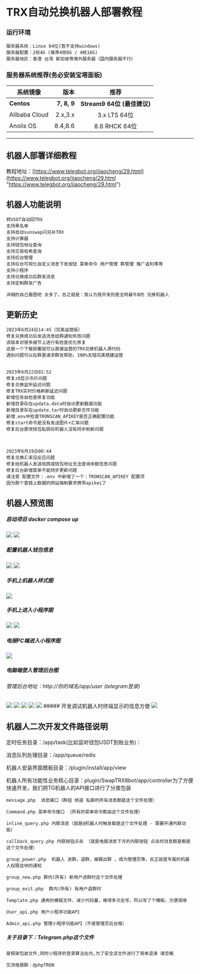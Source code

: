 # TRX自动兑换机器人部署教程
### 运行环境
	服务器系统：Linux 64位(暂不支持windows)
	服务器配置：2核4G (推荐4核8G / 4核16G)
	服务器地区：香港 台湾 新加坡等境外服务器（国内服务器不行） 
### 服务器系统推荐(务必安装宝塔面板)

| 系统镜像        | 版本   |  推荐  |
| --------   | -----:  | :----:  |
| **Centos**      | **7, 8, 9**   |   **Stream9 64位 (最佳建议)**     |
| Alibaba Cloud        |   2.x,3.x   |   3.x LTS 64位   |
| Anolis OS        |    8.4,8.6    |  8.6 RHCK 64位  |


------------ 

## 机器人部署详细教程
教程地址：[https://www.telegbot.org/jiaocheng/29.html](https://www.telegbot.org/jiaocheng/29.html "https://www.telegbot.org/jiaocheng/29.html")



## 机器人功能说明  
	转USDT自动回TRX
	支持黑名单
	支持自动sunswap闪兑补TRX
    支持计算器 
	支持钱包地址查询
	支持交易哈希查询
	支持后台管理 
	支持后台可视化自定义消息下发按钮 菜单命令 用户管理 群管理 推广返利等等 
	支持小程序
	支持兑换成功后群发消息
	支持定制群发广告

	详细的自己看图吧 太多了，总之就是：我认为我开发的是全网最牛B的 兑换机器人
## 更新历史
	2023年6月24日14:45（完美运营版）
	修复兑换成功后发送消息给群通知失败问题
	该版本对很多细节上进行有检查优化修复
	这是一个下载部署就可以直接运营的TRX兑换机器人源代码
	遇到问题可以在群里请求群友帮助，100%无错完美搭建运营 
	

	2023年6月22日02:52
	修复z0显示币价问题
	修复兑换监听延迟问题
	修复TRX实时价格刷新延迟问题
	新增任务自检查修复功能
	新增目录存在updata.data时自动更新数据功能
	新增目录存在update.tar时自动更新文件功能
	新增.env中检查TRONSCAN_APIKEY是否正确配置功能
	修复start命令是没有发送图片+汇率问题
	修复后台更改钱包私钥后机器人没有同步刷新问题



	2023年6月19日00:44
	修复兑换汇率没反应问题
	修复给机器人发送哈西或钱包地址无法查询余额信息问题
	修复后台新增菜单不能同步更新问题
	请注意 配置文件：.env 中新增了一个：TRONSCAN_APIKEY 配置项
	因为那个查链上数据的网站强制要求携带apikei了
	
## 机器人预览图
##### 启动项目 docker compose up
<img src="https://github.com/smalpony/trxbot/blob/main/photo/001.png">
<img src="https://github.com/smalpony/trxbot/blob/main/photo/002.png">

##### 配置机器人钱包信息
<img src="https://github.com/smalpony/trxbot/blob/main/photo/003.png">
<img src="https://github.com/smalpony/trxbot/blob/main/photo/004.png">

##### 手机上机器人样式图
<img src="https://github.com/smalpony/trxbot/blob/main/photo/005.jpg">

##### 手机上进入小程序图
<img src="https://github.com/smalpony/trxbot/blob/main/photo/006.jpg">
<img src="https://github.com/smalpony/trxbot/blob/main/photo/007.jpg">

##### 电报PC端进入小程序图
<img src="https://github.com/smalpony/trxbot/blob/main/photo/008.png">

##### 电脑端登入管理后台图

###### 管理后台地址：http://你的域名/app/user  (telegram登录)
<img src="https://github.com/smalpony/trxbot/blob/main/photo/009.png">
<img src="https://github.com/smalpony/trxbot/blob/main/photo/0010.png">
<img src="https://github.com/smalpony/trxbot/blob/main/photo/0011.png">
<img src="https://github.com/smalpony/trxbot/blob/main/photo/0012.png">
<img src="https://github.com/smalpony/trxbot/blob/main/photo/0013.png">
##### 开发调试机器人时终端显示的信息方便
<img src="https://github.com/smalpony/trxbot/blob/main/photo/0014.png">


## 机器人二次开发文件路径说明
定时任务目录：/app/task(比如监听钱包USDT到账业务)：

消息队列处理目录：/app/queue/redis

机器人安装界面模板目录：/plugin/install/app/view

机器人所有功能性业务核心目录：plugin/SwapTRX8bot/app/controller为了方便快速开发，我们把TG机器人的API接口进行了分类包装

	message.php  消息接口（群组 频道 私聊的所有消息都是这个文件处理）
	
	Command.php 菜单命令接口 （所有的菜单命令都由这个文件处理）

	inline_query.php 内联消息（就是@机器人时触发都是这个文件处理 - 需要开通内联功能）

	callback_query.php 内联按钮点击 （就是电报消息下方的内联按钮 点击时消息都是都是这个文件处理）

	group_power.php  机器人 进群，退群，被踢出群 ，成为管理员等，反正就是专属的机器人权限这块的通知

	group_new.php 群内(所有) 新用户进群时这个文件处理

	group_exit.php  群内(所有) 有用户退群时

	Template.php 通用的模板文件，减少代码量，难得多次去写，所以写了个模板，方便调用

	User_api.php 用户小程序功能API

	Admin_api.php 管理小程序功能API（不是管理员后台哦）
	
##### 关于目录下：Telegram.php这个文件 
	是框架包装文件,同时小程序的登录算法在内,为了安全该文件进行了简单混淆 请忽略
	
	交流电报群：@phpTRON

